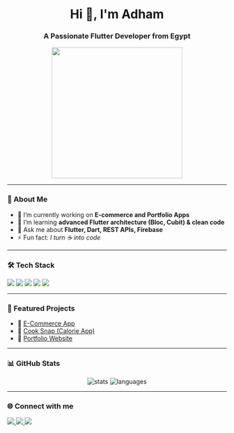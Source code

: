 <h1 align="center">Hi 👋, I'm Adham</h1>
<h3 align="center">A Passionate Flutter Developer from Egypt</h3>

<p align="center">
  <img src="https://media.giphy.com/media/qgQUggAC3Pfv687qPC/giphy.gif" width="300">
</p>

---

### 🚀 About Me
- 🔭 I’m currently working on **E-commerce and Portfolio Apps**
- 🌱 I’m learning **advanced Flutter architecture (Bloc, Cubit) & clean code**
- 💬 Ask me about **Flutter, Dart, REST APIs, Firebase**
- ⚡ Fun fact: *I turn ☕ into code*

---

### 🛠️ Tech Stack
<p align="left">
  <img src="https://img.shields.io/badge/Dart-0175C2?style=for-the-badge&logo=dart&logoColor=white" />
  <img src="https://img.shields.io/badge/Flutter-02569B?style=for-the-badge&logo=flutter&logoColor=white" />
  <img src="https://img.shields.io/badge/Firebase-FFCA28?style=for-the-badge&logo=firebase&logoColor=black" />
  <img src="https://img.shields.io/badge/REST%20API-4A90E2?style=for-the-badge&logo=postman&logoColor=white" />
  <img src="https://img.shields.io/badge/GitHub-181717?style=for-the-badge&logo=github&logoColor=white" />
</p>

---

### 📌 Featured Projects
- 🛒 [E-Commerce App](https://github.com/adham12121212/ecommerce-app)  
- 🍴 [Cook Snap (Calorie App)](https://github.com/adham12121212/cook-snap)  
- 💼 [Portfolio Website](https://github.com/adham12121212/portfolio)

---

### 📊 GitHub Stats
<p align="center">
  <img src="https://github-readme-stats.vercel.app/api?username=adham12121212&show_icons=true&theme=radical" alt="stats" />
  <img src="https://github-readme-stats.vercel.app/api/top-langs/?username=adham12121212&layout=compact&theme=radical" alt="languages" />
</p>

---

### 🌐 Connect with me
<p align="left">
  <a href="https://www.linkedin.com/in/adham-bassiouny-95637322a/" target="_blank">
    <img src="https://img.shields.io/badge/LinkedIn-%230077B5.svg?style=for-the-badge&logo=linkedin&logoColor=white"/>
  </a>
  <a href="https://mail.google.com/mail/u/1/#inbox"target="_blank">
    <img src="https://img.shields.io/badge/Email-D14836?style=for-the-badge&logo=gmail&logoColor=white"/>
  </a>
  <a href="https://friendly-tower-470411-t3.web.app/" target="_blank">
    <img src="https://img.shields.io/badge/Portfolio-000000?style=for-the-badge&logo=vercel&logoColor=white"/>
  </a>
</p>
